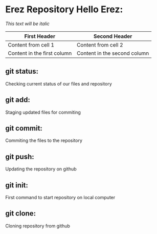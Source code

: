 # Erez Repository Hello Erez:

*This text will be italic* 

First Header | Second Header
------------ | -------------
Content from cell 1 | Content from cell 2
Content in the first column | Content in the second column


## git status:
Checking current status of our files and repository

## git add:
Staging updated files for commiting

## git commit:
Commiting the files to the repository

## git push:
Updating the repository on github

## git init:
First command to start repository on local computer

## git clone:
Cloning repository from github